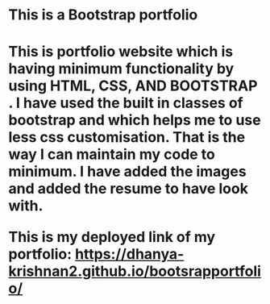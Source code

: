 <h1> This is a Bootstrap portfolio<h1>
This is portfolio website which is having minimum functionality by using HTML, CSS, AND BOOTSTRAP . 
I have used the built in classes of bootstrap and which helps me to use less css customisation. That is the way I can maintain my code to minimum. 
I have added the images and added the resume to have look with.


This is my deployed link of my portfolio:
https://dhanya-krishnan2.github.io/bootsrapportfolio/
